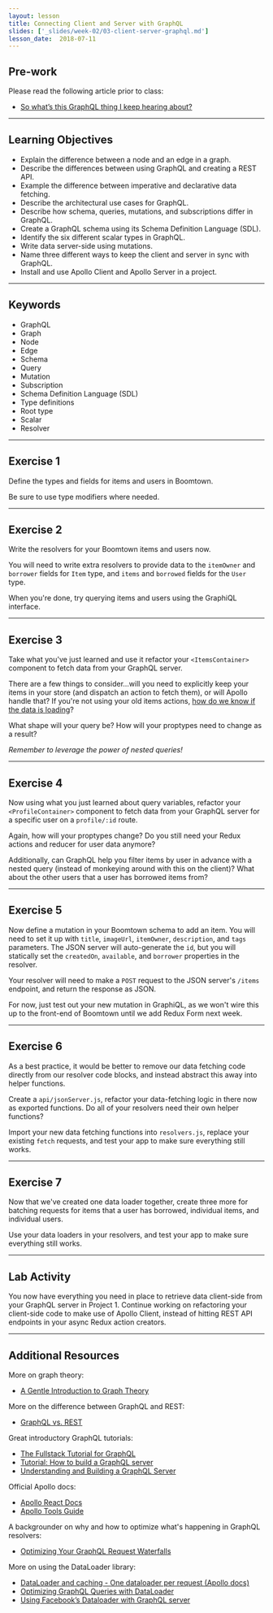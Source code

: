 ```yaml
---
layout: lesson
title: Connecting Client and Server with GraphQL
slides: ['_slides/week-02/03-client-server-graphql.md']
lesson_date:  2018-07-11
---
```


## Pre-work

Please read the following article prior to class:

- [So what’s this GraphQL thing I keep hearing about?](https://medium.freecodecamp.org/so-whats-this-graphql-thing-i-keep-hearing-about-baf4d36c20cf)

---

## Learning Objectives

- Explain the difference between a node and an edge in a graph.
- Describe the differences between using GraphQL and creating a REST API.
- Example the difference between imperative and declarative data fetching.
- Describe the architectural use cases for GraphQL.
- Describe how schema, queries, mutations, and subscriptions differ in GraphQL.
- Create a GraphQL schema using its Schema Definition Language (SDL).
- Identify the six different scalar types in GraphQL.
- Write data server-side using mutations.
- Name three different ways to keep the client and server in sync with GraphQL.
- Install and use Apollo Client and Apollo Server in a project.

---

## Keywords

- GraphQL
- Graph
- Node
- Edge
- Schema
- Query
- Mutation
- Subscription
- Schema Definition Language (SDL)
- Type definitions
- Root type
- Scalar
- Resolver

---

## Exercise 1

Define the types and fields for items and users in Boomtown.

Be sure to use type modifiers where needed.

---

## Exercise 2

Write the resolvers for your Boomtown items and users now.

You will need to write extra resolvers to provide data to the `itemOwner` and `borrower` fields for `Item` type, and `items` and `borrowed` fields for the `User` type.

When you're done, try querying items and users using the GraphiQL interface.

---

## Exercise 3

Take what you've just learned and use it refactor your `<ItemsContainer>` component to fetch data from your GraphQL server.

There are a few things to consider...will you need to explicitly keep your items in your store (and dispatch an action to fetch them), or will Apollo handle that? If you're not using your old items actions, [how do we know if the data is loading](http://dev.apollodata.com/react/queries.html#default-result-props)?

What shape will your query be? How will your proptypes need to change as a result?

_Remember to leverage the power of nested queries!_

---

## Exercise 4

Now using what you just learned about query variables, refactor your `<ProfileContainer>` component to fetch data from your GraphQL server for a specific user on a `profile/:id` route.

Again, how will your proptypes change? Do you still need your Redux actions and reducer for user data anymore?

Additionally, can GraphQL help you filter items by user in advance with a nested query (instead of monkeying around with this on the client)? What about the other users that a user has borrowed items from?

---

## Exercise 5

Now define a mutation in your Boomtown schema to add an item. You will need to set it up with `title`, `imageUrl`, `itemOwner`, `description`, and `tags` parameters. The JSON server will auto-generate the `id`, but you will statically set the `createdOn`, `available`, and `borrower` properties in the resolver.

Your resolver will need to make a `POST` request to the JSON server's `/items` endpoint, and return the response as JSON.

For now, just test out your new mutation in GraphiQL, as we won't wire this up to the front-end of Boomtown until we add Redux Form next week.

---

## Exercise 6

As a best practice, it would be better to remove our data fetching code directly from our resolver code blocks, and instead abstract this away into helper functions.

Create a `api/jsonServer.js`, refactor your data-fetching logic in there now as exported functions. Do all of your resolvers need their own helper functions?

Import your new data fetching functions into `resolvers.js`, replace your existing `fetch` requests, and test your app to make sure everything still works.

---

## Exercise 7

Now that we've created one data loader together, create three more for batching requests for items that a user has borrowed, individual items, and individual users.

Use your data loaders in your resolvers, and test your app to make sure everything still works.

---

## Lab Activity

You now have everything you need in place to retrieve data client-side from your GraphQL server in Project 1. Continue working on refactoring your client-side code to make use of Apollo Client, instead of hitting REST API endpoints in your async Redux action creators.

---

## Additional Resources

More on graph theory:

- [A Gentle Introduction to Graph Theory](https://dev.to/vaidehijoshi/a-gentle-introduction-to-graph-theory)

More on the difference between GraphQL and REST:

- [GraphQL vs. REST](https://dev-blog.apollodata.com/graphql-vs-rest-5d425123e34b)

Great introductory GraphQL tutorials:

- [The Fullstack Tutorial for GraphQL](https://www.howtographql.com/)
- [Tutorial: How to build a GraphQL server](https://dev-blog.apollodata.com/tutorial-building-a-graphql-server-cddaa023c035)
- [Understanding and Building a GraphQL Server](https://keywordbrain.com/blog/understanding-graphql-server/)

Official Apollo docs:

- [Apollo React Docs](http://dev.apollodata.com/react/)
- [Apollo Tools Guide](http://dev.apollodata.com/tools/)

A backgrounder on why and how to optimize what's happening in GraphQL resolvers:

- [Optimizing Your GraphQL Request Waterfalls](https://dev-blog.apollodata.com/optimizing-your-graphql-request-waterfalls-7c3f3360b051)

More on using the DataLoader library:

- [DataLoader and caching - One dataloader per request (Apollo docs)](http://dev.apollodata.com/tools/graphql-tools/connectors.html#One-dataloader-per-request)
- [Optimizing GraphQL Queries with DataLoader](https://spin.atomicobject.com/2017/05/15/optimize-graphql-queries/)
- [Using Facebook’s Dataloader with GraphQL server](http://www.eloquentwebapp.com/using-facebooks-dataloader-graphql/)
